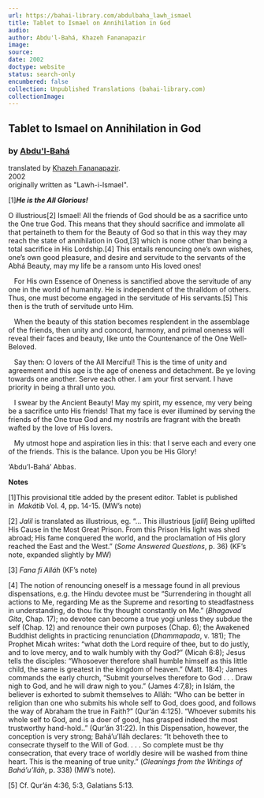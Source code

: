 ```yaml
---
url: https://bahai-library.com/abdulbaha_lawh_ismael
title: Tablet to Ismael on Annihilation in God
audio: 
author: Abdu'l-Bahá, Khazeh Fananapazir
image: 
source: 
date: 2002
doctype: website
status: search-only
encumbered: false
collection: Unpublished Translations (bahai-library.com)
collectionImage: 
---
```



## Tablet to Ismael on Annihilation in God

### by [Abdu'l-Bahá](https://bahai-library.com/author/Abdu'l-Bahá)

translated by [Khazeh Fananapazir](https://bahai-library.com/author/Khazeh%20Fananapazir).  
2002  
originally written as "Lawh-i-Ismael".


\[1\]**_He is the All Glorious!_**

O illustrious\[2\] Ismael! All the friends of God should be as a sacrifice unto the One true God. This means that they should sacrifice and immolate all that pertaineth to them for the Beauty of God so that in this way they may reach the state of annihilation in God,\[3\] which is none other than being a total sacrifice in His Lordship.\[4\] This entails renouncing one’s own wishes, one’s own good pleasure, and desire and servitude to the servants of the Abhá Beauty, may my life be a ransom unto His loved ones!

   For His own Essence of Oneness is sanctified above the servitude of any one in the world of humanity. He is independent of the thralldom of others. Thus, one must become engaged in the servitude of His servants.\[5\] This then is the truth of servitude unto Him.

   When the beauty of this station becomes resplendent in the assemblage of the friends, then unity and concord, harmony, and primal oneness will reveal their faces and beauty, like unto the Countenance of the One Well-Beloved.

   Say then: O lovers of the All Merciful! This is the time of unity and agreement and this age is the age of oneness and detachment. Be ye loving towards one another. Serve each other. I am your first servant. I have priority in being a thrall unto you.

   I swear by the Ancient Beauty! May my spirit, my essence, my very being be a sacrifice unto His friends! That my face is ever illumined by serving the friends of the One true God and my nostrils are fragrant with the breath wafted by the love of His lovers.

   My utmost hope and aspiration lies in this: that I serve each and every one of the friends. This is the balance. Upon you be His Glory!

‘Abdu’l-Bahá’ Abbas.

**Notes**

\[1\]This provisional title added by the present editor. Tablet is published in  _Makátib_ Vol. 4, pp. 14-15. (MW’s note)

\[2\] _Jalil_ is translated as illustrious, eg. “... This illustrious \[_jalil_\] Being uplifted His Cause in the Most Great Prison. From this Prison His light was shed abroad; His fame conquered the world, and the proclamation of His glory reached the East and the West.” (_Some Answered Questions_, p. 36) (KF’s note, expanded slightly by MW)

\[3\] _Fana fi Alláh_ (KF’s note)

\[4\] The notion of renouncing oneself is a message found in all previous dispensations, e.g. the Hindu devotee must be “Surrendering in thought all actions to Me, regarding Me as the Supreme and resorting to steadfastness in understanding, do thou fix thy thought constantly on Me.” (_Bhagavad Gita_, Chap. 17); no devotee can become a true yogi unless they subdue the self (Chap. 12) and renounce their own purposes (Chap. 6); the Awakened Buddhist delights in practicing renunciation (_Dhammapada_, v. 181); The Prophet Micah writes: “what doth the Lord require of thee, but to do justly, and to love mercy, and to walk humbly with thy God?” (Micah 6:8); Jesus tells the disciples: “Whosoever therefore shall humble himself as this little child, the same is greatest in the kingdom of heaven.” (Matt. 18:4); James commands the early church, “Submit yourselves therefore to God . . . Draw nigh to God, and he will draw nigh to you.” (James 4:7,8); in Islám, the believer is exhorted to submit themselves to Alláh: “Who can be better in religion than one who submits his whole self to God, does good, and follows the way of Abraham the true in Faith?” (Qur’án 4:125). “Whoever submits his whole self to God, and is a doer of good, has grasped indeed the most trustworthy hand-hold..” (Qur’án 31:22). In this Dispensation, however, the conception is very strong; Bahá’u’lláh declares: “It behoveth thee to consecrate thyself to the Will of God. . . . So complete must be thy consecration, that every trace of worldly desire will be washed from thine heart. This is the meaning of true unity.” (_Gleanings from the Writings of Bahá’u’lláh_, p. 338) (MW’s note).

\[5\] Cf. Qur’án 4:36, 5:3, Galatians 5:13.